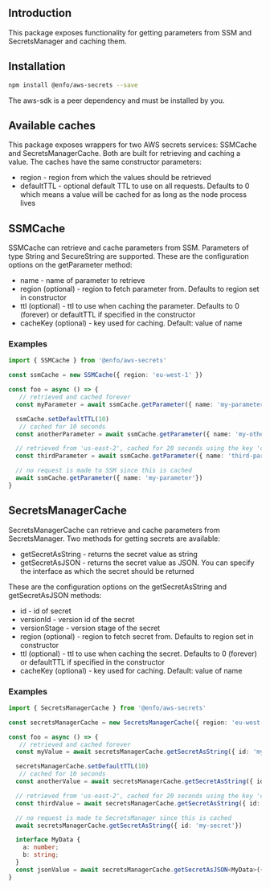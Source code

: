 ## Introduction

This package exposes functionality for getting parameters from SSM and SecretsManager and caching them.

## Installation

```bash
npm install @enfo/aws-secrets --save
```

The aws-sdk is a peer dependency and must be installed by you.

## Available caches

This package exposes wrappers for two AWS secrets services: SSMCache and SecretsManagerCache. Both are built for retrieving and caching a value. The caches have the same constructor parameters:

* region - region from which the values should be retrieved
* defaultTTL - optional default TTL to use on all requests. Defaults to 0 which means a value will be cached for as long as the node process lives

## SSMCache

SSMCache can retrieve and cache parameters from SSM. Parameters of type String and SecureString are supported. These are the configuration options on the getParameter method:

* name - name of parameter to retrieve
* region (optional) - region to fetch parameter from. Defaults to region set in constructor
* ttl (optional) - ttl to use when caching the parameter. Defaults to 0 (forever) or defaultTTL if specified in the constructor
* cacheKey (optional) - key used for caching. Default: value of name

### Examples

```typescript
import { SSMCache } from '@enfo/aws-secrets'

const ssmCache = new SSMCache({ region: 'eu-west-1' })

const foo = async () => {
   // retrieved and cached forever
  const myParameter = await ssmCache.getParameter({ name: 'my-parameter' })

  ssmCache.setDefaultTTL(10)
   // cached for 10 seconds
  const anotherParameter = await ssmCache.getParameter({ name: 'my-other-parameter' })

  // retrieved from 'us-east-2', cached for 20 seconds using the key 'coolKey'
  const thirdParameter = await ssmCache.getParameter({ name: 'third-parameter', ttl: 1200, region: 'us-east-2', cacheKey: 'coolKey'})

  // no request is made to SSM since this is cached
  await ssmCache.getParameter({ name: 'my-parameter'})
}
```

## SecretsManagerCache

SecretsManagerCache can retrieve and cache parameters from SecretsManager. Two methods for getting secrets are available:

* getSecretAsString - returns the secret value as string
* getSecretAsJSON - returns the secret value as JSON. You can specify the interface as which the secret should be returned

These are the configuration options on the getSecretAsString and getSecretAsJSON methods:

* id - id of secret
* versionId - version id of the secret
* versionStage - version stage of the secret
* region (optional) - region to fetch secret from. Defaults to region set in constructor
* ttl (optional) - ttl to use when caching the secret. Defaults to 0 (forever) or defaultTTL if specified in the constructor
* cacheKey (optional) - key used for caching. Default: value of name

### Examples

```typescript
import { SecretsManagerCache } from '@enfo/aws-secrets'

const secretsManagerCache = new SecretsManagerCache({ region: 'eu-west-1' })

const foo = async () => {
   // retrieved and cached forever
  const myValue = await secretsManagerCache.getSecretAsString({ id: 'my-secret' })

  secretsManagerCache.setDefaultTTL(10)
   // cached for 10 seconds
  const anotherValue = await secretsManagerCache.getSecretAsString({ id: 'my-other-secret' })

  // retrieved from 'us-east-2', cached for 20 seconds using the key 'coolKey'
  const thirdValue = await secretsManagerCache.getSecretAsString({ id: 'third-secret', ttl: 1200, region: 'us-east-2', cacheKey: 'coolKey'})

  // no request is made to SecretsManager since this is cached
  await secretsManagerCache.getSecretAsString({ id: 'my-secret'})

  interface MyData {
    a: number;
    b: string;
  }
  const jsonValue = await secretsManagerCache.getSecretAsJSON<MyData>({ id: 'fourth-secret' })
}
```
